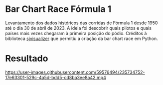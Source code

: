 # Bar Chart Race Fórmula 1

Levantamento dos dados históricos das corridas de Fórmula 1 desde 1950 até o dia 30 de abril de 2023. A ideia foi descobrir quais pilotos e quais países mais vezes chegaram à primeira posição do pódio.
Créditos à biblioteca [sjvisualizer](https://github.com/SjoerdTilmans/sjvisualizer) que permitiu a criação da bar chart race em Python.

# Resultado

https://user-images.githubusercontent.com/59576494/235734752-17e63301-529c-4a5d-bdd5-cd8ba3ee8a42.mp4
